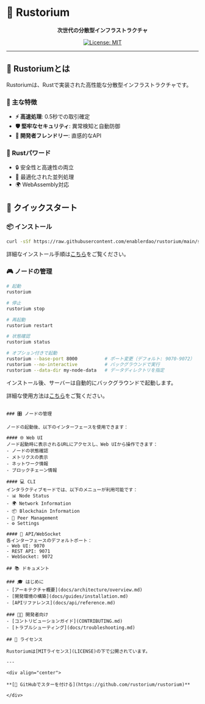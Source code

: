 # 🚀 Rustorium

<div align="center">

**次世代の分散型インフラストラクチャ**

[![License: MIT](https://img.shields.io/badge/License-MIT-yellow.svg)](https://opensource.org/licenses/MIT)

</div>

---

## 💫 Rustoriumとは

Rustoriumは、Rustで実装された高性能な分散型インフラストラクチャです。

### 🌟 主な特徴

- **⚡️ 高速処理**: 0.5秒での取引確定
- **🛡️ 堅牢なセキュリティ**: 異常検知と自動防御
- **🌈 開発者フレンドリー**: 直感的なAPI

### 🦀 Rustパワード
- 🔒 安全性と高速性の両立
- 🧬 最適化された並列処理
- 🌍 WebAssembly対応

## 🚀 クイックスタート

### 📦 インストール
```bash
curl -sSf https://raw.githubusercontent.com/enablerdao/rustorium/main/scripts/install.sh | bash
```

詳細なインストール手順は[こちら](docs/installation.md)をご覧ください。

### 🎮 ノードの管理
```bash
# 起動
rustorium

# 停止
rustorium stop

# 再起動
rustorium restart

# 状態確認
rustorium status

# オプション付きで起動
rustorium --base-port 8000          # ポート変更（デフォルト: 9070-9072）
rustorium --no-interactive          # バックグラウンドで実行
rustorium --data-dir my-node-data   # データディレクトリを指定
```

インストール後、サーバーは自動的にバックグラウンドで起動します。

詳細な使用方法は[こちら](docs/usage.md)をご覧ください。
```

### 🎛️ ノードの管理

ノードの起動後、以下のインターフェースを使用できます：

#### 🌐 Web UI
ノード起動時に表示されるURLにアクセスし、Web UIから操作できます：
- ノードの状態確認
- メトリクスの表示
- ネットワーク情報
- ブロックチェーン情報

#### 💻 CLI
インタラクティブモードでは、以下のメニューが利用可能です：
- 📊 Node Status
- 🌍 Network Information
- 📦 Blockchain Information
- 🔗 Peer Management
- ⚙️ Settings

#### 🔌 API/WebSocket
各インターフェースのデフォルトポート：
- Web UI: 9070
- REST API: 9071
- WebSocket: 9072

## 📚 ドキュメント

### 🎓 はじめに
- [アーキテクチャ概要](docs/architecture/overview.md)
- [開発環境の構築](docs/guides/installation.md)
- [APIリファレンス](docs/api/reference.md)

### 👨‍💻 開発者向け
- [コントリビューションガイド](CONTRIBUTING.md)
- [トラブルシューティング](docs/troubleshooting.md)

## 📜 ライセンス

Rustoriumは[MITライセンス](LICENSE)の下で公開されています。

---

<div align="center">

**[🌟 GitHubでスターを付ける](https://github.com/rustorium/rustorium)**

</div>